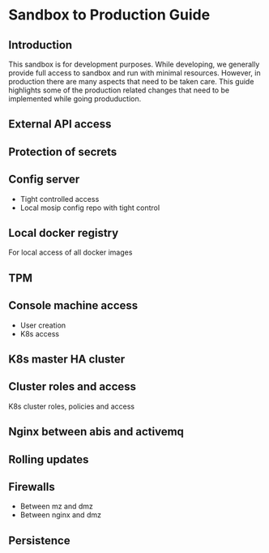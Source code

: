# Sandbox to Production Guide

## Introduction
This sandbox is for development purposes.  While developing, we generally provide full access to sandbox and run with minimal resources.  However, in production there are many aspects that need to be taken care. This guide highlights some of the production related changes that need to be implemented while going produduction. 

## External API access

## Protection of secrets

## Config server
* Tight controlled access
* Local mosip config repo with tight control

## Local docker registry
For local access of all docker images

## TPM 

## Console machine access
* User creation
* K8s access

## K8s master HA cluster

## Cluster roles and access
K8s cluster roles, policies and access

## Nginx between abis and activemq

## Rolling updates

## Firewalls 
* Between mz and dmz
* Between nginx and dmz

## Persistence


 

